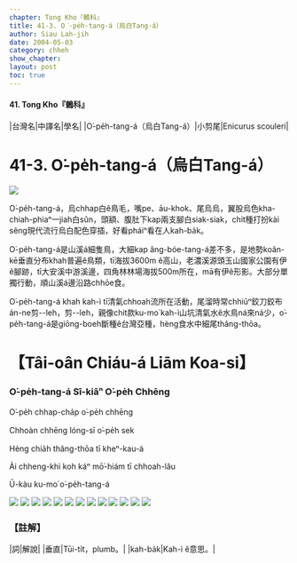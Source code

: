 ```yaml
---
chapter: Tong Kho『鶇科』
title: 41-3. O͘-pe̍h-tang-á（烏白Tang-á）
author: Siau Lah-jih
date: 2004-05-03    
category: chheh
show_chapter: 
layout: post
toc: true
---
```


#### 41. Tong Kho『鶇科』


|台灣名|中譯名|學名|
|O͘-pe̍h-tang-á（烏白Tang-á）|小剪尾|Enicurus scouleri|


# 41-3. O͘-pe̍h-tang-á（烏白Tang-á）

![](../too5/41/41-3-3.O͘-pe̍h-tang-á.jpg)


O͘-pe̍h-tang-á，烏chhap白ê鳥毛，嘴pe、āu-khok、尾烏烏，翼股烏色kha-chiah-phiaⁿ一jiah白sûn，頭額、腹肚下kap兩支腳白siak-siak，chit種打扮kài sêng現代流行烏白配色穿插，好看pháiⁿ看在人kah-ba̍k。

O͘-pe̍h-tang-á是山溪á細隻鳥，大細kap âng-bóe-tang-á差不多，是地勢koân-kē垂直分布khah普遍ê鳥類，tī海拔3600m ê高山，老濃溪源頭玉山國家公園有伊ê腳跡，tī大安溪中游溪邊，四角林林場海拔500m所在，mā有伊ê形影。大部分單獨行動，順山溪á邊沿路chhōe食。

O͘-pe̍h-tang-á khah kah-ì tī清氣chhoah流所在活動，尾溜時常chhiūⁿ鉸刀鉸布án-ne剪--leh，剪--leh，親像chit款ku-mo͘ kah-ì山坑清氣水ê水鳥ná來ná少，o͘-pe̍h-tang-á是giōng-boeh斷種ê台灣亞種，hèng食水中細尾thâng-thōa。



# 【Tâi-oân Chiáu-á Liām Koa-si】

### **O͘-pe̍h-tang-á Sî-kiâⁿ O͘-pe̍h Chhēng**


O͘-pe̍h chhap-cha̍p o͘-pe̍h chhēng

Chhoàn chhēng lóng-sī o͘-pe̍h sek

Hèng chia̍h thâng-thōa tī kheⁿ-kau-á

Ài chheng-khì koh káⁿ mō͘-hiám tī chhoah-lâu

Ū-kàu ku-mo͘ o͘-pe̍h-tang-á


![](../too5/41/41-3-8.O͘-pe̍h-tang-á.jpg)
![](../too5/41/41-3-4.O͘-pe̍h-tang-á.jpg)
![](../too5/41/41-3-1.O͘-pe̍h-tang-á.jpg)
![](../too5/41/41-3-2.O͘-pe̍h-tang-á.jpg)
![](../too5/41/41-3-5.O͘-pe̍h-tang-á.jpg)
![](../too5/41/41-3-6.O͘-pe̍h-tang-á.jpg)
![](../too5/41/41-3-7.O͘-pe̍h-tang-á.jpg)
![](../too5/41/41-3-9.O͘-pe̍h-tang-á.jpg)
![](../too5/41/41-3-10.O͘-pe̍h-tang-á.jpg)
![](../too5/41/41-3-11.O͘-pe̍h-tang-á.jpg)
![](../too5/41/41-3-12.O͘-pe̍h-tang-á.jpg)
![](../too5/41/41-3-13.O͘-pe̍h-tang-á.jpg)
![](../too5/41/41-3-14.O͘-pe̍h-tang-á.jpg)



### 【註解】

|詞|解說|
|垂直|Tūi-ti̍t，plumb。|
|kah-ba̍k|Kah-ì ê意思。|




